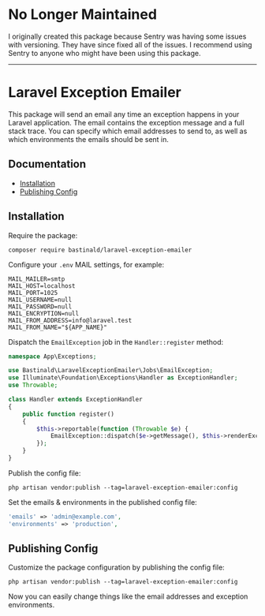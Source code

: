 # No Longer Maintained

I originally created this package because Sentry was having some issues with versioning. They have since fixed all of the issues. I recommend using Sentry to anyone who might have been using this package.

---

# Laravel Exception Emailer

This package will send an email any time an exception happens in your Laravel application. The email contains the exception message and a full stack trace. You can specify which email addresses to send to, as well as which environments the emails should be sent in.

## Documentation

- [Installation](#installation)
- [Publishing Config](#publishing-config)

## Installation

Require the package:

```console
composer require bastinald/laravel-exception-emailer
```

Configure your `.env` MAIL settings, for example:

```env
MAIL_MAILER=smtp
MAIL_HOST=localhost
MAIL_PORT=1025
MAIL_USERNAME=null
MAIL_PASSWORD=null
MAIL_ENCRYPTION=null
MAIL_FROM_ADDRESS=info@laravel.test
MAIL_FROM_NAME="${APP_NAME}"
```

Dispatch the `EmailException` job in the `Handler::register` method:

```php
namespace App\Exceptions;

use Bastinald\LaravelExceptionEmailer\Jobs\EmailException;
use Illuminate\Foundation\Exceptions\Handler as ExceptionHandler;
use Throwable;

class Handler extends ExceptionHandler
{
    public function register()
    {
        $this->reportable(function (Throwable $e) {
            EmailException::dispatch($e->getMessage(), $this->renderExceptionContent($e));
        });
    }
}
```

Publish the config file:

```console
php artisan vendor:publish --tag=laravel-exception-emailer:config
```

Set the emails & environments in the published config file:

```php
'emails' => 'admin@example.com',
'environments' => 'production',
```

## Publishing Config

Customize the package configuration by publishing the config file:

```console
php artisan vendor:publish --tag=laravel-exception-emailer:config
```

Now you can easily change things like the email addresses and exception environments.
